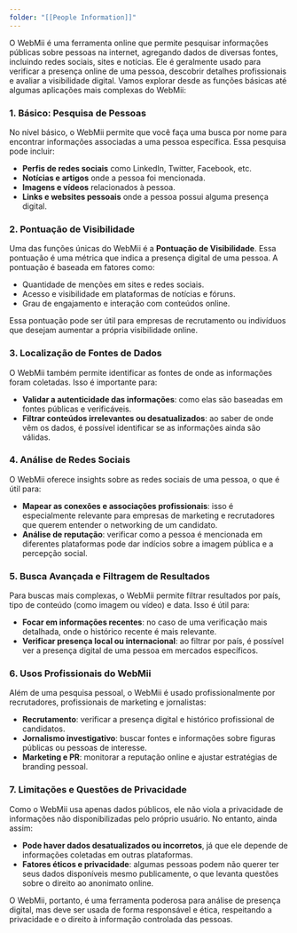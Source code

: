 ```yaml
---
folder: "[[People Information]]"
---
```

O WebMii é uma ferramenta online que permite pesquisar informações públicas sobre pessoas na internet, agregando dados de diversas fontes, incluindo redes sociais, sites e notícias. Ele é geralmente usado para verificar a presença online de uma pessoa, descobrir detalhes profissionais e avaliar a visibilidade digital. Vamos explorar desde as funções básicas até algumas aplicações mais complexas do WebMii:

### 1. **Básico: Pesquisa de Pessoas**

No nível básico, o WebMii permite que você faça uma busca por nome para encontrar informações associadas a uma pessoa específica. Essa pesquisa pode incluir:
   - **Perfis de redes sociais** como LinkedIn, Twitter, Facebook, etc.
   - **Notícias e artigos** onde a pessoa foi mencionada.
   - **Imagens e vídeos** relacionados à pessoa.
   - **Links e websites pessoais** onde a pessoa possui alguma presença digital.

### 2. **Pontuação de Visibilidade**

Uma das funções únicas do WebMii é a **Pontuação de Visibilidade**. Essa pontuação é uma métrica que indica a presença digital de uma pessoa. A pontuação é baseada em fatores como:
   - Quantidade de menções em sites e redes sociais.
   - Acesso e visibilidade em plataformas de notícias e fóruns.
   - Grau de engajamento e interação com conteúdos online.

Essa pontuação pode ser útil para empresas de recrutamento ou indivíduos que desejam aumentar a própria visibilidade online.

### 3. **Localização de Fontes de Dados**

O WebMii também permite identificar as fontes de onde as informações foram coletadas. Isso é importante para:
   - **Validar a autenticidade das informações**: como elas são baseadas em fontes públicas e verificáveis.
   - **Filtrar conteúdos irrelevantes ou desatualizados**: ao saber de onde vêm os dados, é possível identificar se as informações ainda são válidas.

### 4. **Análise de Redes Sociais**

O WebMii oferece insights sobre as redes sociais de uma pessoa, o que é útil para:
   - **Mapear as conexões e associações profissionais**: isso é especialmente relevante para empresas de marketing e recrutadores que querem entender o networking de um candidato.
   - **Análise de reputação**: verificar como a pessoa é mencionada em diferentes plataformas pode dar indícios sobre a imagem pública e a percepção social.

### 5. **Busca Avançada e Filtragem de Resultados**

Para buscas mais complexas, o WebMii permite filtrar resultados por país, tipo de conteúdo (como imagem ou vídeo) e data. Isso é útil para:
   - **Focar em informações recentes**: no caso de uma verificação mais detalhada, onde o histórico recente é mais relevante.
   - **Verificar presença local ou internacional**: ao filtrar por país, é possível ver a presença digital de uma pessoa em mercados específicos.

### 6. **Usos Profissionais do WebMii**

Além de uma pesquisa pessoal, o WebMii é usado profissionalmente por recrutadores, profissionais de marketing e jornalistas:
   - **Recrutamento**: verificar a presença digital e histórico profissional de candidatos.
   - **Jornalismo investigativo**: buscar fontes e informações sobre figuras públicas ou pessoas de interesse.
   - **Marketing e PR**: monitorar a reputação online e ajustar estratégias de branding pessoal.

### 7. **Limitações e Questões de Privacidade**

Como o WebMii usa apenas dados públicos, ele não viola a privacidade de informações não disponibilizadas pelo próprio usuário. No entanto, ainda assim:
   - **Pode haver dados desatualizados ou incorretos**, já que ele depende de informações coletadas em outras plataformas.
   - **Fatores éticos e privacidade**: algumas pessoas podem não querer ter seus dados disponíveis mesmo publicamente, o que levanta questões sobre o direito ao anonimato online.

O WebMii, portanto, é uma ferramenta poderosa para análise de presença digital, mas deve ser usada de forma responsável e ética, respeitando a privacidade e o direito à informação controlada das pessoas.